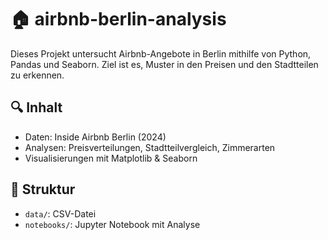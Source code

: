 # 🏠 airbnb-berlin-analysis

Dieses Projekt untersucht Airbnb-Angebote in Berlin mithilfe von Python, Pandas und Seaborn. Ziel ist es, Muster in den Preisen und den Stadtteilen zu erkennen.

## 🔍 Inhalt
- Daten: Inside Airbnb Berlin (2024)
- Analysen: Preisverteilungen, Stadtteilvergleich, Zimmerarten
- Visualisierungen mit Matplotlib & Seaborn

## 📁 Struktur
- `data/`: CSV-Datei 
- `notebooks/`: Jupyter Notebook mit Analyse
